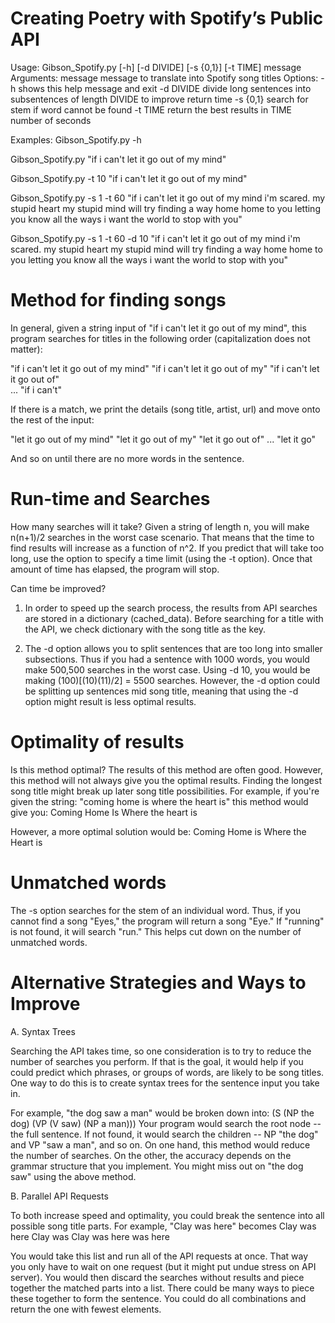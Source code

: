 # Creating Poetry with Spotify’s Public API

Usage: Gibson_Spotify.py [-h] [-d DIVIDE] [-s {0,1}] [-t TIME] message
Arguments:
	message					message to translate into Spotify song titles
Options:
	-h 						shows this help message and exit
	-d DIVIDE				divide long sentences into subsentences of length
                        	DIVIDE to improve return time
	-s {0,1}				search for stem if word cannot be found
	-t TIME					return the best results in TIME number of seconds
	
Examples:
Gibson_Spotify.py -h
	
Gibson_Spotify.py "if i can't let it go out of my mind"
	
Gibson_Spotify.py -t 10 "if i can't let it go out of my mind"
	
Gibson_Spotify.py -s 1  -t 60 "if i can't let it go out of my mind i'm scared. my 	stupid heart my stupid mind will try finding a way home home to you letting you know all the ways i want the world to stop with you" 
	
Gibson_Spotify.py -s 1  -t 60 -d 10 "if i can't let it go out of my mind i'm scared. my 	stupid heart my stupid mind will try finding a way home home to you letting you know all the ways i want the world to stop with you" 
	

# Method for finding songs 

In general, given a string input of "if i can't let it go out of my mind", this program searches for titles in the following order (capitalization does not matter):

"if i can't let it go out of my mind"
"if i can't let it go out of my"
"if i can't let it go out of"	
...
"if i can't"

If there is a match, we print the details (song title, artist, url) and move onto the rest of the input:

"let it go out of my mind"
"let it go out of my"
"let it go out of"
...
"let it go"

And so on until there are no more words in the sentence. 


# Run-time and Searches

How many searches will it take? 
Given a string of length n, you will make n(n+1)/2 searches in the worst case scenario. That means that the time to find results will increase as a function of n^2. If you predict that will take too long, use the option to specify a time limit (using the -t option). Once that amount of time has elapsed, the program will stop. 

Can time be improved?
1) In order to speed up the search process, the results from API searches are stored in a dictionary (cached_data). Before searching for a title with the API, we check dictionary with the song title as the key. 

2) The -d option allows you to split sentences that are too long into smaller subsections. Thus if you had a sentence with 1000 words, you would make 500,500 searches in the worst case. Using -d 10, you would be making (100)[(10)(11)/2] =  5500 searches. However, the -d option could be splitting up sentences mid song title, meaning that using the -d option might result is less optimal results. 


# Optimality of results

Is this method optimal? 
The results of this method are often good. However, this method will not always give you the optimal results. Finding the longest song title might break up later song title possibilities. For example, if you're given the string: "coming home is where the heart is" this method would give you:
	Coming Home
	Is
	Where the heart is

However, a more optimal solution would be: 
	Coming
	Home is Where the Heart is


# Unmatched words


The -s option searches for the stem of an individual word. Thus, if you cannot find a song "Eyes," the program will return a song "Eye." If "running" is not found, it will search "run." This helps cut down on the number of unmatched words. 

# Alternative Strategies and Ways to Improve

A. Syntax Trees

Searching the API takes time, so one consideration is to try to reduce the number of searches you perform. If that is the goal, it would help if you could predict which phrases, or groups of words, are likely to be song titles. One way to do this is to create syntax trees for the sentence input you take in. 

For example, "the dog saw a man" would be broken down into:
(S (NP the dog) (VP (V saw) (NP a man)))
Your program would search the root node -- the full sentence. If not found, it would search the children -- NP "the dog" and VP "saw a man", and so on. On one hand, this method would reduce the number of searches. On the other, the accuracy depends on the grammar structure that you implement. You might miss out on "the dog saw" using the above method. 

B. Parallel API Requests

To both increase speed and optimality, you could break the sentence into all possible song title parts. For example, "Clay was here" becomes
	Clay was here
	Clay was
	Clay
	was here
	was
	here
	
You would take this list and run all of the API requests at once. That way you only have to wait on one request (but it might put undue stress on API server). You would then discard the searches without results and piece together the matched parts into a list. There could be many ways to piece these together to form the sentence. You could do all combinations and return the one with fewest elements. 




